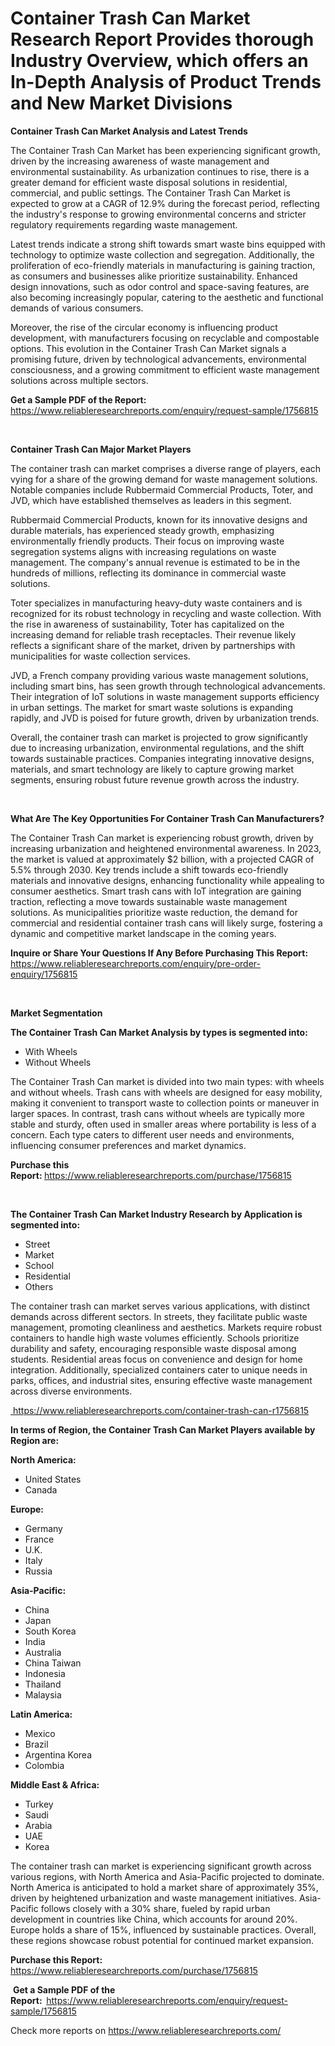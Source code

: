 <p><h1>Container Trash Can Market Research Report Provides thorough Industry Overview, which offers an In-Depth Analysis of Product Trends and New Market Divisions</h1></p><p><strong>Container Trash Can Market Analysis and Latest Trends</strong></p>
<p><p>The Container Trash Can Market has been experiencing significant growth, driven by the increasing awareness of waste management and environmental sustainability. As urbanization continues to rise, there is a greater demand for efficient waste disposal solutions in residential, commercial, and public settings. The Container Trash Can Market is expected to grow at a CAGR of 12.9% during the forecast period, reflecting the industry's response to growing environmental concerns and stricter regulatory requirements regarding waste management.</p><p>Latest trends indicate a strong shift towards smart waste bins equipped with technology to optimize waste collection and segregation. Additionally, the proliferation of eco-friendly materials in manufacturing is gaining traction, as consumers and businesses alike prioritize sustainability. Enhanced design innovations, such as odor control and space-saving features, are also becoming increasingly popular, catering to the aesthetic and functional demands of various consumers.</p><p>Moreover, the rise of the circular economy is influencing product development, with manufacturers focusing on recyclable and compostable options. This evolution in the Container Trash Can Market signals a promising future, driven by technological advancements, environmental consciousness, and a growing commitment to efficient waste management solutions across multiple sectors.</p></p>
<p><strong>Get a Sample PDF of the Report:&nbsp;</strong> <a href="https://www.reliableresearchreports.com/enquiry/request-sample/1756815?utm_campaign=2252&utm_medium=2&utm_source=Github&utm_content=ia&utm_term=06022025&utm_id=container-trash-can">https://www.reliableresearchreports.com/enquiry/request-sample/1756815</a></p>
<p>&nbsp;</p>
<p><strong>Container Trash Can Major Market Players</strong></p>
<p><p>The container trash can market comprises a diverse range of players, each vying for a share of the growing demand for waste management solutions. Notable companies include Rubbermaid Commercial Products, Toter, and JVD, which have established themselves as leaders in this segment.</p><p>Rubbermaid Commercial Products, known for its innovative designs and durable materials, has experienced steady growth, emphasizing environmentally friendly products. Their focus on improving waste segregation systems aligns with increasing regulations on waste management. The company's annual revenue is estimated to be in the hundreds of millions, reflecting its dominance in commercial waste solutions.</p><p>Toter specializes in manufacturing heavy-duty waste containers and is recognized for its robust technology in recycling and waste collection. With the rise in awareness of sustainability, Toter has capitalized on the increasing demand for reliable trash receptacles. Their revenue likely reflects a significant share of the market, driven by partnerships with municipalities for waste collection services.</p><p>JVD, a French company providing various waste management solutions, including smart bins, has seen growth through technological advancements. Their integration of IoT solutions in waste management supports efficiency in urban settings. The market for smart waste solutions is expanding rapidly, and JVD is poised for future growth, driven by urbanization trends.</p><p>Overall, the container trash can market is projected to grow significantly due to increasing urbanization, environmental regulations, and the shift towards sustainable practices. Companies integrating innovative designs, materials, and smart technology are likely to capture growing market segments, ensuring robust future revenue growth across the industry.</p></p>
<p>&nbsp;</p>
<p><strong>What Are The Key Opportunities For Container Trash Can Manufacturers?</strong></p>
<p><p>The Container Trash Can market is experiencing robust growth, driven by increasing urbanization and heightened environmental awareness. In 2023, the market is valued at approximately $2 billion, with a projected CAGR of 5.5% through 2030. Key trends include a shift towards eco-friendly materials and innovative designs, enhancing functionality while appealing to consumer aesthetics. Smart trash cans with IoT integration are gaining traction, reflecting a move towards sustainable waste management solutions. As municipalities prioritize waste reduction, the demand for commercial and residential container trash cans will likely surge, fostering a dynamic and competitive market landscape in the coming years.</p></p>
<p><strong>Inquire or Share Your Questions If Any Before Purchasing This Report:</strong> <a href="https://www.reliableresearchreports.com/enquiry/pre-order-enquiry/1756815?utm_campaign=2252&utm_medium=2&utm_source=Github&utm_content=ia&utm_term=06022025&utm_id=container-trash-can">https://www.reliableresearchreports.com/enquiry/pre-order-enquiry/1756815</a></p>
<p>&nbsp;</p>
<p><strong>Market Segmentation</strong></p>
<p><strong>The Container Trash Can Market Analysis by types is segmented into:</strong></p>
<p><ul><li>With Wheels</li><li>Without Wheels</li></ul></p>
<p><p>The Container Trash Can market is divided into two main types: with wheels and without wheels. Trash cans with wheels are designed for easy mobility, making it convenient to transport waste to collection points or maneuver in larger spaces. In contrast, trash cans without wheels are typically more stable and sturdy, often used in smaller areas where portability is less of a concern. Each type caters to different user needs and environments, influencing consumer preferences and market dynamics.</p></p>
<p><strong>Purchase this Report:&nbsp;</strong><a href="https://www.reliableresearchreports.com/purchase/1756815?utm_campaign=2252&utm_medium=2&utm_source=Github&utm_content=ia&utm_term=06022025&utm_id=container-trash-can">https://www.reliableresearchreports.com/purchase/1756815</a></p>
<p>&nbsp;</p>
<p><strong>The Container Trash Can Market Industry Research by Application is segmented into:</strong></p>
<p><ul><li>Street</li><li>Market</li><li>School</li><li>Residential</li><li>Others</li></ul></p>
<p><p>The container trash can market serves various applications, with distinct demands across different sectors. In streets, they facilitate public waste management, promoting cleanliness and aesthetics. Markets require robust containers to handle high waste volumes efficiently. Schools prioritize durability and safety, encouraging responsible waste disposal among students. Residential areas focus on convenience and design for home integration. Additionally, specialized containers cater to unique needs in parks, offices, and industrial sites, ensuring effective waste management across diverse environments.</p></p>
<p><a href="https://www.reliableresearchreports.com/container-trash-can-r1756815?utm_campaign=2252&utm_medium=2&utm_source=Github&utm_content=ia&utm_term=06022025&utm_id=container-trash-can">&nbsp;https://www.reliableresearchreports.com/container-trash-can-r1756815</a></p>
<p><strong>In terms of Region, the Container Trash Can Market Players available by Region are:</strong></p>
<p>
    <p> <strong> North America: </strong>
        <ul>
            <li>United States</li>
            <li>Canada</li>
        </ul>
        </p> 
    <p> <strong> Europe: </strong>
        <ul>
            <li>Germany</li>
            <li>France</li>
            <li>U.K.</li>
            <li>Italy</li>
            <li>Russia</li>
        </ul>
        </p> 
    <p> <strong> Asia-Pacific: </strong>
        <ul>
            <li>China</li>
            <li>Japan</li>
            <li>South Korea</li>
            <li>India</li>
            <li>Australia</li>
            <li>China Taiwan</li>
            <li>Indonesia</li>
            <li>Thailand</li>
            <li>Malaysia</li>
        </ul>
        </p> 
    <p> <strong> Latin America: </strong>
        <ul>
            <li>Mexico</li>
            <li>Brazil</li>
            <li>Argentina Korea</li>
            <li>Colombia</li>
        </ul>
        </p> 
    <p> <strong> Middle East & Africa: </strong>
        <ul>
            <li>Turkey</li>
            <li>Saudi</li>
            <li>Arabia</li>
            <li>UAE</li>
            <li>Korea</li>
        </ul>
    </p>
    </p>
<p><p>The container trash can market is experiencing significant growth across various regions, with North America and Asia-Pacific projected to dominate. North America is anticipated to hold a market share of approximately 35%, driven by heightened urbanization and waste management initiatives. Asia-Pacific follows closely with a 30% share, fueled by rapid urban development in countries like China, which accounts for around 20%. Europe holds a share of 15%, influenced by sustainable practices. Overall, these regions showcase robust potential for continued market expansion.</p></p>
<p><strong>Purchase this Report: </strong><a href="https://www.reliableresearchreports.com/purchase/1756815?utm_campaign=2252&utm_medium=2&utm_source=Github&utm_content=ia&utm_term=06022025&utm_id=container-trash-can">https://www.reliableresearchreports.com/purchase/1756815</a></p>
<p>&nbsp;<strong>Get a Sample PDF of the Report:&nbsp;&nbsp;</strong><a href="https://www.reliableresearchreports.com/enquiry/request-sample/1756815?utm_campaign=2252&utm_medium=2&utm_source=Github&utm_content=ia&utm_term=06022025&utm_id=container-trash-can">https://www.reliableresearchreports.com/enquiry/request-sample/1756815</a></p>
<p><strong></strong></p>
<p>Check more reports on <a href="https://www.reliableresearchreports.com/?utm_campaign=2252&utm_medium=2&utm_source=Github&utm_content=ia&utm_term=06022025&utm_id=container-trash-can">https://www.reliableresearchreports.com/</a></p>